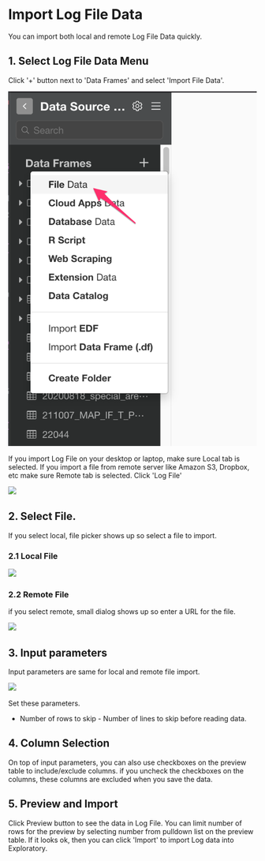 # Import Log File Data

You can import both local and remote Log File Data quickly.

## 1. Select Log File Data Menu

Click '+' button next to 'Data Frames' and select 'Import File Data'.

![](images/import-file-data.png)

If you import Log File on your desktop or laptop, make sure Local tab is selected. If you import a file from remote server like Amazon S3, Dropbox, etc make sure Remote tab is selected. Click 'Log File'

![](images/log-select.png)

## 2. Select File.
If you select local, file picker shows up so select a file to import.
### 2.1 Local File

![](images/local-file-picker-log.png)

### 2.2 Remote File
if you select remote, small dialog shows up so enter a URL for the file.

![](images/import-remote-log-url.png)


## 3. Input parameters

Input parameters are same for local and remote file import.

![](images/import-log-dialog.png)

Set these parameters.

* Number of rows to skip - Number of lines to skip before reading data.

## 4. Column Selection

On top of input parameters, you can also use checkboxes on the preview table to include/exclude columns. if you uncheck the checkboxes on the columns, these columns are excluded when you save the data. 

## 5. Preview and Import

Click Preview button to see the data in Log File. You can limit number of rows for the preview by selecting number from pulldown list on the preview table. If it looks ok, then you can click 'Import' to import Log data into Exploratory.
